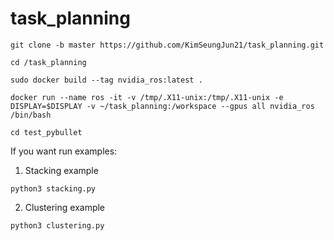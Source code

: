 # task_planning
```git clone -b master https://github.com/KimSeungJun21/task_planning.git``` 

```cd /task_planning```

```sudo docker build --tag nvidia_ros:latest .```

```docker run --name ros -it -v /tmp/.X11-unix:/tmp/.X11-unix -e DISPLAY=$DISPLAY -v ~/task_planning:/workspace --gpus all nvidia_ros /bin/bash```

```cd test_pybullet```

If you want run examples:

1) Stacking example
  
```python3 stacking.py```

2) Clustering example

```python3 clustering.py```
